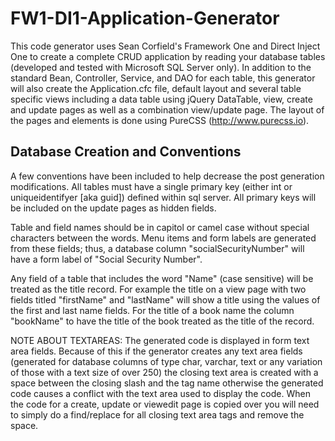 FW1-DI1-Application-Generator
=============================
This code generator uses Sean Corfield's Framework One and Direct Inject One to create a complete CRUD application by reading your database tables (developed and tested with Microsoft SQL Server only).  In addition to the standard Bean, Controller, Service, and DAO for each table, this generator will also create the Application.cfc file, default layout and several table specific views including a data table using jQuery DataTable, view, create and update pages as well as a combination view/update page.  The layout of the pages and elements is done using PureCSS (http://www.purecss.io).  

Database Creation and Conventions
-----------------------------
A few conventions have been included to help decrease the post generation modifications.  All tables must have a single primary key (either int or uniqueidentifyer [aka guid]) defined within sql server. All primary keys will be included on the update pages as hidden fields.

Table and field names should be in capitol or camel case without special characters between the words.  Menu items and form labels are generated from these fields; thus, a database column "socialSecurityNumber" will have a form label of "Social Security Number".

Any field of a table that includes the word "Name" (case sensitive) will be treated as the title record.  For example the title on a view page with two fields titled "firstName" and "lastName" will show a title using the values of the first and last name fields.  For the title of a book name the column "bookName" to have the title of the book treated as the title of the record.

NOTE ABOUT TEXTAREAS: The generated code is displayed in form text area fields.  Because of this if the generator creates any text area fields (generated for database columns of type char, varchar, text or any variation of those with a text size of over 250) the closing text area is created with a space between the closing slash and the tag name otherwise the generated code causes a conflict with the text area used to display the code. When the code for a create, update or viewedit page is copied over you will need to simply do a find/replace for all closing text area tags and remove the space.